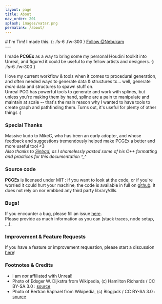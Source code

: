 ```yaml
---
layout: page
title: About
nav_order: 201
splash: images/vatar.png
permalink: /about/
---
```

<div class="product-header" style="--img:url('{{ site.baseurl }}/assets/images/vatar.png');"><div class="infos" markdown="1">
# I'm Tim!
I made this.
{: .fs-6 .fw-300 } 
<a class="github-button" href="https://github.com/Nebukam" data-color-scheme="no-preference: dark_dimmed; light: dark_dimmed; dark: dark_dimmed;" data-size="large" aria-label="Follow @Nebukam on GitHub">Follow @Nebukam</a>
</div></div>
---

I made **PCGEx** as a way to bring some my personal Houdini toolkit into Unreal, and figured it could be useful to my fellow artists and designers.
{: .fs-6 .fw-300 }

I love my current workflow & tools when it comes to procedural generation, and often needed ways to generate data & structures to... well, generate *more* data and structures to spawn stuff on.  
Unreal PCG has powerful tools to generate and work with splines, but unless you're making them by hand, spline are a pain to manipulate and maintain at scale -- that's the main reason why I wanted to have tools to create graph and pathfinding them. Turns out, it's useful for plenty of other things :)

### Special Thanks
Massive kudo to MikeC, who has been an early adopter, and whose feedback and suggestions tremendously helped make PCGEx a better and more useful tool <3   
*Also thanks to [Sinbad](https://github.com/sinbad), as I shamelessly pasted some of his C++ formatting and practices for this documentation ^_^*

### Source code
**PCGEx** is licensed under MIT : if you want to look at the code, or if you're worried it could hurt your machine, the code is available in full on [github](https://github.com/Nebukam/PCGExtendedToolkit). It does not rely on nor embbed any third party library/dlls.

### Bugs!
If you encounter a bug, please fill an issue [here](https://github.com/Nebukam/PCGExtendedToolkit/issues).  
Please provide as much information as you can (stack traces, node setup, ...).

### Improvement & Feature Requests
If you have a feature or improvement requestion, please start a discussion [here](https://github.com/Nebukam/PCGExtendedToolkit/discussions/categories/ideas)!  

### Footnotes & Credits
- I am *not* affiliated with Unreal!
- Photo of Edsger W. Dijkstra from Wikipedia, (c) Hamilton Richards / CC BY-SA 3.0 : [source](https://en.wikipedia.org/wiki/Edsger_W._Dijkstra#/media/File:Edsger_Wybe_Dijkstra.jpg)
- Photo of Bertran Raphael from Wikipedia, (c) Blogjack / CC BY-SA 3.0 : [source](https://en.wikipedia.org/wiki/Bertram_Raphael#/media/File:Bert_Raphael_2008.JPG)